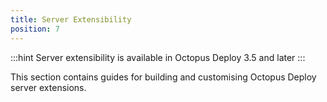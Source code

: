 ```yaml
---
title: Server Extensibility
position: 7
---
```



:::hint
Server extensibility is available in Octopus Deploy 3.5 and later
:::


This section contains guides for building and customising Octopus Deploy server extensions.
